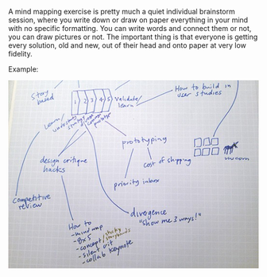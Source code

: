 A mind mapping exercise is pretty much a quiet individual brainstorm session, where you write down or draw on paper everything in your mind with no specific formatting. You can write words and connect them or not, you can draw pictures or not. The important thing is that everyone is getting every solution, old and new, out of their head and onto paper at very low fidelity.

Example:

![Mind Map](/images/mind-map.jpg?raw=true "Mind Map")
